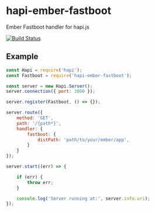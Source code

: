 # hapi-ember-fastboot

Ember Fastboot handler for hapi.js

[![Build Status](https://travis-ci.org/webstronauts/hapi-ember-fastboot.svg?branch=master)](https://travis-ci.org/webstronauts/hapi-ember-fastboot)

## Example

```js
const Hapi = require('hapi');
const Fastboot = require('hapi-ember-fastboot');

const server = new Hapi.Server();
server.connection({ port: 3000 });

server.register(Fastboot, () => {});

server.route({
    method: 'GET',
    path: '/{path*}',
    handler: {
        fastboot: {
            distPath: 'path/to/your/ember/app',
        }
    }
});

server.start((err) => {

    if (err) {
        throw err;
    }

    console.log('Server running at:', server.info.uri);
});
```
